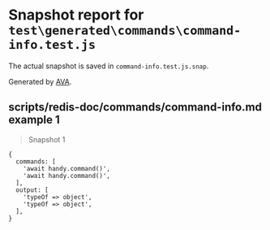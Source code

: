 # Snapshot report for `test\generated\commands\command-info.test.js`

The actual snapshot is saved in `command-info.test.js.snap`.

Generated by [AVA](https://ava.li).

## scripts/redis-doc/commands/command-info.md example 1

> Snapshot 1

    {
      commands: [
        'await handy.command()',
        'await handy.command()',
      ],
      output: [
        'typeOf => object',
        'typeOf => object',
      ],
    }
